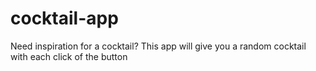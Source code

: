 # cocktail-app
Need inspiration for a cocktail?
This app will give you a random cocktail with each click of the button
